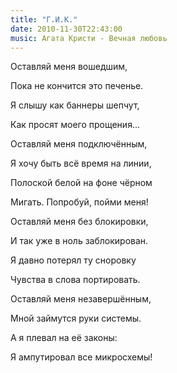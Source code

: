 ```yaml
---
title: "Г.И.К."
date: 2010-11-30T22:43:00
music: Агата Кристи - Вечная любовь
---
```


Оставляй меня вошедшим,

Пока не кончится это печенье.

Я слышу как баннеры шепчут,

Как просят моего прощения...



Оставляй меня подключённым,

Я хочу быть всё время на линии,

Полоской белой на фоне чёрном

Мигать. Попробуй, пойми меня!



Оставляй меня без блокировки,

И так уже в ноль заблокирован.

Я давно потерял ту сноровку

Чувства в слова портировать.



Оставляй меня незавершённым,

Мной займутся руки системы.

А я плевал на её законы:

Я ампутировал все микросхемы!
